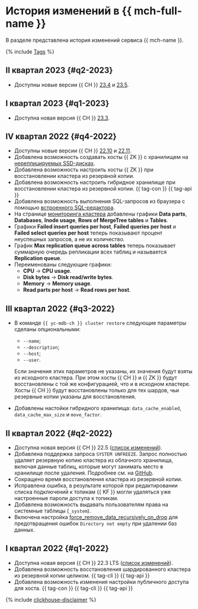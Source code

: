 # История изменений в {{ mch-full-name }}

В разделе представлена история изменений сервиса {{ mch-name }}.

{% include [Tags](../_includes/mdb/release-notes-tags.md) %}

## II квартал 2023 {#q2-2023}

* Доступны новые версии {{ CH }} [23.4](https://clickhouse.com/docs/en/whats-new/changelog#-clickhouse-release-234-2023-04-26) и [23.5](https://clickhouse.com/docs/en/whats-new/changelog#-clickhouse-release-235-2023-06-08).

## I квартал 2023 {#q1-2023}

* Доступна новая версия {{ CH }} [23.3](https://clickhouse.com/docs/en/whats-new/changelog#-clickhouse-release-233-lts-2023-03-30).

## IV квартал 2022 {#q4-2022}

* Доступны новые версии {{ CH }} [22.10](https://clickhouse.com/docs/en/whats-new/changelog/2022/#-clickhouse-release-2210-2022-10-25) и [22.11](https://clickhouse.com/docs/en/whats-new/changelog/2022/#-clickhouse-release-2211-2022-11-17).
* Добавлена возможность создавать хосты {{ ZK }} с хранилищем на [нереплицируемых SSD-дисках](concepts/storage.md).
* Добавлена возможность настроить хосты {{ ZK }} при восстановлении кластера из резервной копии.
* Добавлена возможность настроить гибридное хранилище при восстановлении кластера из резервной копии. {{ tag-con }} {{ tag-api }}
* Добавлена возможность выполнения SQL-запросов из браузера с помощью [встроенного SQL-редактора](./operations/connect/clients.md#inline-editor).
* На странице [мониторинга кластера](operations/monitoring.md#monitoring-cluster) добавлены графики **Data parts**, **Databases**, **Inode usage**, **Rows of MergeTree tables** и **Tables**.
* Графики **Failed insert queries per host**, **Failed queries per host** и **Failed select queries per host** теперь показывают процент неуспешных запросов, а не их количество.
* График **Max replication queue across tables** теперь показывает суммарную очередь репликации всех таблиц и называется **Replication queue**.
* Переименованы следующие графики:
    * **CPU** → **CPU usage**.
    * **Disk bytes** → **Disk read/write bytes**.
    * **Memory** → **Memory usage**.
    * **Read parts per host** → **Read rows per host**.

## III квартал 2022 {#q3-2022}

* В команде `{{ yc-mdb-ch }} cluster restore` следующие параметры сделаны опциональными:

    * `--name`;
    * `--description`;
    * `--host`;
    * `--user`.

    Если значения этих параметров не указаны, их значения будут взяты из исходного кластера. При этом хосты {{ CH }} и {{ ZK }} будут восстановлены с той же конфигурацией, что и в исходном кластере. Хосты {{ CH }} будут восстановлены только для тех шардов, чьи резервные копии указаны для восстановления.

* Добавлены настойки гибридного хранилища: `data_cache_enabled`, `data_cache_max_size` и `move_factor`.

## II квартал 2022 {#q2-2022}

* Доступна новая версия {{ CH }} 22.5 ([список изменений](https://clickhouse.com/docs/en/whats-new/changelog/2022/#-clickhouse-release-225-2022-05-19)).
* Добавлена поддержка запроса `SYSTEM UNFREEZE`. Запрос полностью удаляет резервную копию кластера из облачного хранилища, включая данные таблиц, которые могут занимать место в хранилище после удаления. Подробнее см. на [GitHub](https://github.com/ClickHouse/ClickHouse/pull/36424).
* Сокращено время восстановления кластера из резервной копии.
* Исправлена ошибка, в результате которой при редактировании списка подключений к топикам {{ KF }} могли удаляться уже настроенные пароли доступа к топикам.
* Добавлена возможность выдавать пользователям права на системные таблицы (`_system`).
* Включена настройка [force_remove_data_recursively_on_drop](https://github.com/ClickHouse/ClickHouse/pull/30054) для предотвращения ошибок `Directory not empty` при удалении баз данных.

## I квартал 2022 {#q1-2022}

* Доступна новая версия {{ CH }} 22.3 LTS ([список изменений](https://github.com/ClickHouse/ClickHouse/blob/master/CHANGELOG.md)).
* Добавлена возможность восстановления шардированного кластера из резервной копии целиком. {{ tag-cli }} {{ tag-api }}
* Добавлена возможность изменения настройки публичного доступа для хоста. {{ tag-con }} {{ tag-cli }} {{ tag-api }}

{% include [clickhouse-disclaimer](../_includes/clickhouse-disclaimer.md) %}

